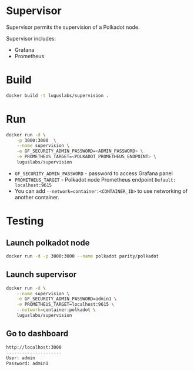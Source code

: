 # Supervisor
Supervisor permits the supervision of a Polkadot node.

Supervisor includes:
- Grafana
- Prometheus

# Build
```bash
docker build -t luguslabs/supervision .
```

# Run
```bash
docker run -d \
    -p 3000:3000  \
    --name supervision \
    -e GF_SECURITY_ADMIN_PASSWORD=<ADMIN_PASSWORD> \
    -e PROMETHEUS_TARGET=<POLKADOT_PROMETHEUS_ENDPOINT> \
    luguslabs/supervision
```
* `GF_SECURITY_ADMIN_PASSWORD` - password to access Grafana panel
* `PROMETHEUS_TARGET` - Polkadot node Prometheus endpoint `Default: localhost:9615`
* You can add `--network=container:<CONTAINER_ID>` to use networking of another container.

# Testing
## Launch polkadot node
```bash
docker run -d -p 3000:3000 --name polkadot parity/polkadot
```

## Launch supervisor
```bash
docker run -d \
    --name supervision \
    -e GF_SECURITY_ADMIN_PASSWORD=admin1 \
    -e PROMETHEUS_TARGET=localhost:9615 \
    --network=container:polkadot \
    luguslabs/supervision
```

## Go to dashboard
```bash
http://localhost:3000
---------------------
User: admin
Password: admin1
```
